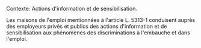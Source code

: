 Contexte: Actions d'information et de sensibilisation.

Les maisons de l'emploi mentionnées à l'article L. 5313-1 conduisent auprès des employeurs privés et publics des actions d'information et de sensibilisation aux phénomènes des discriminations à l'embauche et dans l'emploi.